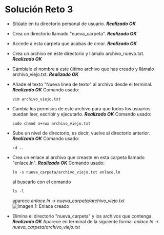 # Solución Reto 3

- Sitúate en tu directorio personal de usuario.
***Realizado OK***
- Crea un directorio llamado "nueva_carpeta".
***Realizado OK***
- Accede a esta carpeta que acabas de crear.
***Realizado OK***
- Crea un archivo en este directorio y llámalo archivo_nuevo.txt.
***Realizado OK***
- Cámbiale el nombre a este último archivo que has creado y llámalo archivo_viejo.txt.
***Realizado OK***
- Añade el texto "Nueva línea de texto" al archivo desde el terminal.
***Realizado OK*** 
Comando usado: <pre>`vim archivo_viejo.txt`</pre>
- Cambia los permisos de este archivo para que todos los usuarios puedan leer, escribir y ejecutarlo.
***Realizado OK*** 
Comando usado: <pre>`sudo chmod a+rwx archivo_viejo.txt`</pre>
- Sube un nivel de directorio, es decir, vuelve al directorio anterior.
***Realizado OK*** 
Comando usado: <pre>`cd ..`</pre>
- Crea un enlace al archivo que creaste en esta carpeta llamado "enlace.ln".
***Realizado OK*** 
Comando usado: <pre>`ln -s nueva_carpeta/archivo_viejo.txt enlace.ln`</pre>
al buscarlo con el comando <pre>`ls -l`</pre> aparece *enlace.ln -> nueva_carpeta/archivo_viejo.txt*
![Imagen 1: Enlace creado]()

- Elimina el directorio "nueva_carpeta" y los archivos que contenga.
***Realizado OK***
Aparece en terminal de la siguiente forma: *enlace.ln -> nueva_carpeta/archivo_viejo.txt*